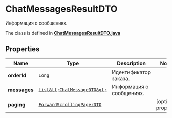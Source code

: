 

# ChatMessagesResultDTO

Информация о сообщениях.

The class is defined in **[ChatMessagesResultDTO.java](../../src/main/java/org/openapitools/model/ChatMessagesResultDTO.java)**

## Properties

Name | Type | Description | Notes
------------ | ------------- | ------------- | -------------
**orderId** | `Long` | Идентификатор заказа. | 
**messages** | [`List&lt;ChatMessageDTO&gt;`](ChatMessageDTO.md) | Информация о сообщениях. | 
**paging** | [`ForwardScrollingPagerDTO`](ForwardScrollingPagerDTO.md) |  |  [optional property]





